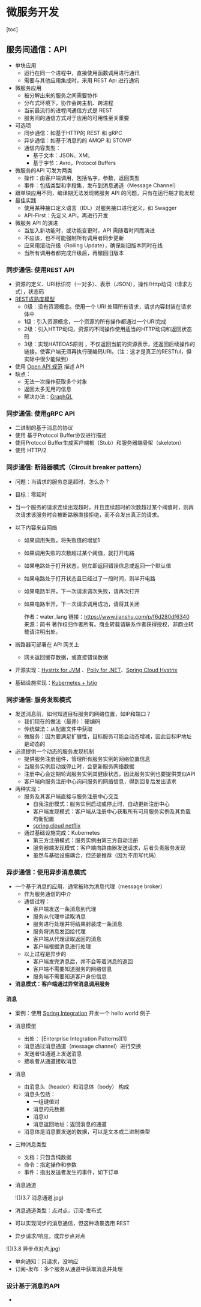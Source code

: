 # 微服务开发

[toc]

## 服务间通信：API

* 单块应用
  * 运行在同一个进程中，直接使用函数调用进行通讯
  * 需要与其他应用集成时，采用 REST Api 进行通讯
* 微服务应用
  * 被分解出来的服务之间需要协作
  * 分布式环境下，协作会跨主机、跨进程
  * 当前最流行的进程间通信方式是 REST
  * 服务间的通信方式对于应用的可用性至关重要
* 可选项
  * 同步通信：如基于HTTP的 REST 和 gRPC
  * 异步通信：如基于消息的的 AMQP 和 STOMP
  * 通信内容类型：
    * 基于文本：JSON、XML
    * 基于字节：Avro，Protocol Buffers
* 微服务的API 可发为两类
  * 操作：由客户端调用，包括名字，参数，返回类型
  * 事件：包括类型和字段集，发布到消息通道（Message Channel）
* 跟单块应用不同，编译期无法发现微服务 API 的问题，只有在运行期才能发现
* 最佳实践
  * 使用某种接口定义语言（IDL）对服务接口进行定义，如 Swagger
  * API-First：先定义 API，再进行开发
* 微服务 API 的演进
  * 当加入新功能时，或功能变更时，API 需随着时间而演进
  * 不应该，也不可能强制所有调用者同步更新
  * 应采用滚动升级（Rolling Update），确保新旧版本同时在线
  * 当所有调用者都完成升级后，再撤回旧版本

### 同步通信: 使用REST API

* 资源的定义、URI标识符（一对多）、表示（JSON），操作/Http动词（请求方式），状态码
* [REST成熟度模型](http://martinfowler.com/articles/richardsonMaturityModel.html)
  * 0级：没有资源概念。使用一个 URI 处理所有请求，请求内容封装在请求体中
  * 1级：引入资源概念，一个资源的所有操作都通过一个URI完成
  * 2级：引入HTTP动词，资源的不同操作使用适当的HTTP动词和返回状态码
  * 3级：实现HATEOAS原则 ，不仅返回当前的资源表示，还返回后续操作的链接，使客户端无须再执行硬编码URI。（注：这才是真正的RESTful，但实际中很少能做到）
* 使用 [Open API 规范](www.openapis.org) 描述 API
* 缺点：
  * 无法一次操作获取多个对象
  * 返回太多无用的信息
  * 解决办法：[GraphQL](http://graphql.org)

### 同步通信: 使用gRPC API

* 二进制的基于消息的协议
* 使用 基于Protocol Buffer协议进行描述
* 使用Protocol Buffer生成客户端桩（Stub）和服务器端骨架（skeleton）
* 使用 HTTP/2

### 同步通信: 断路器模式（Circuit breaker pattern）

* 问题：当请求的服务总是超时，怎么办？

* 目标：零延时

* 当一个服务的请求连续出现超时，并且连续超时的次数超过某个阀值时，则再次请求该服务时会被断路器直接拒绝，而不会发出真正的请求。

* 以下内容来自网络

  * 如果调用失败，将失败值的增加1

  * 如果调用失败的次数超过某个阈值，就打开电路

  * 如果电路处于打开状态，则立即返回错误信息或返回一个默认值

  * 如果电路处于打开状态且已经过了一段时间，则半开电路

  * 如果电路半开，下一次请求调次失败，请再次打开

  * 如果电路半开，下一次请求调用成功，请将其关闭

    作者：water_lang
    链接：https://www.jianshu.com/p/f6d280df6340
    来源：简书
    著作权归作者所有。商业转载请联系作者获得授权，非商业转载请注明出处。

* 断路器可部署在 API 网关上
  
  * 网关返回缓存数据，或直接错误数据
  
* 开源实现：[Hystrix for JVM](https://github.com/Netflix/Hystrix) 、[Polly for .NET](https://github.com/App-vNext/Polly)、[Spring Cloud Hystrix](https://spring.io/projects/spring-cloud-netflix)

* 基础设施实现：[Kubernetes + Istio](https://istio.io/docs/tasks/traffic-management/circuit-breaking/)

### 同步通信: 服务发现模式

* 发送消息前，如何知道目标服务的网络位置，如IP和端口？
  * 我们现在的做法（最差）：硬编码
  * 传统做法：从配置文件中获取
  * 微服务：因为要满足扩展性，目标服务可能会动态增减，因此目标IP地址是动态的
* 必须提供一个动态的服务发现机制
  * 提供服务注册组件，管理所有服务实例的网络位置信息
  * 当服务实例启动或停止时，会更新服务网络数据
  * 注册中心会定期轮询服务实例其健康状态，因此服务实例也要提供类似API
  * 客户端向服务注册中心询问服务的网络信息，得到回复后发出请求
* 两种实现：
  * 服务及其客户端直接与服务注册中心交互
    * 自我注册模式：服务实例启动或停止时，自动更新注册中心
    * 客户端发现模式：客户端从注册中心获取所有可用服务实例及其负载均衡配置
    * [spring cloud netflix](https://spring.io/projects/spring-cloud-netflix)
  * 通过基础设施完成：Kubernetes
    * 第三方注册模式：服务实例由第三方自动注册
    * 服务器端发现模式：客户端向路由器发送请求，后者负责服务发现
    * 虽然与基础设施耦合，但还是推荐（因为不用写代码）

### 异步通信：使用异步消息模式

* 一个基于消息的应用，通常被称为消息代理（message broker）
  * 作为服务通信的中介
  * 通信过程：
    * 客户端发送一条消息到代理
    * 服务从代理中读取消息
    * 服务进行处理并将结果封装成一条消息
    * 服务将消息发回给代理
    * 客户端从代理读取返回的消息
    * 客户端根据消息进行处理
  * 以上过程是异步的
    * 客户端发完消息后，并不会等着消息的返回
    * 客户端不需要知道服务的网络信息
    * 服务端不需要知道客户身份信息
* **消息模式：客户端通过异常消息调用服务**

#### 消息

* 案例：使用 [Spring Integration](https://spring.io/projects/spring-integration) 开发一个 hello world 例子

* 消息模型

  * 出处： [Enterprise Integration Patterns][1] 
  * 消息通过消息通道（message channel）进行交换
  * 发送者往通道上发送消息
  * 接收者从通道接收消息

* 消息

  * 由消息头（header）和消息体（body） 构成
  * 消息头包括：
    * 一组键值对
    * 消息的元数据
    * 消息id
    * 消息返回地址：返回消息的通道
  * 消息体是消息要发送的数据，可以是文本或二进制类型

* 三种消息类型

  * 文档：只包含纯数据
  * 命令：指定操作和参数
  * 事件：指出发送者发生的事件，如下订单

* 消息通道

  ![](3.7 消息通道.jpg)

* 消息通道类型：点对点，订阅-发布式

* 可以实现同步的消息通信，但这种场景选用 REST 

* 异步请求/响应，或异步点对点

![](3.8 异步点对点.jpg)

* 单向通知：只请求，没响应
* 订阅-发布：多个服务从通道中获取消息并处理

### 设计基于消息的API

* 